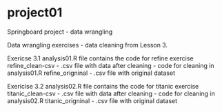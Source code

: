 # project01
Springboard project - data wrangling

Data wrangling exercises - data cleaning from Lesson 3.

Exericse 3.1
analysis01.R file contains the code for refine exercise
refine_clean-csv - .csv file with data after cleaning - code for cleaning in analysis01.R
refine_origninal - .csv file with original dataset

Exericise 3.2
analysis02.R file contains the code for titanic exercise
titanic_clean-csv - .csv file with data after cleaning - code for cleaning in analysis02.R
titanic_origninal - .csv file with original dataset
